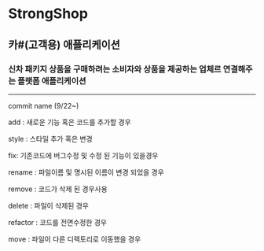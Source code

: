 # StrongShop

## 카#(고객용) 애플리케이션

### 신차 패키지 상품을 구매하려는 소비자와 상품을 제공하는 업체르 연결해주는 플랫폼 애플리케이션


---
commit name (9/22~)

add : 새로운 기능 혹은 코드를 추가할 경우

style : 스타일 추가 혹은 변경

fix: 기존코드에 버그수정 및 수정 된 기능이 있을경우

rename : 파일이름 및 명시된 이름이 변경 되었을 경우

remove : 코드가 삭제 된 경우사용

delete : 파일이 삭제된 경우

refactor : 코드를 전면수정한 경우

move : 파일이 다른 디렉토리로 이동했을 경우

